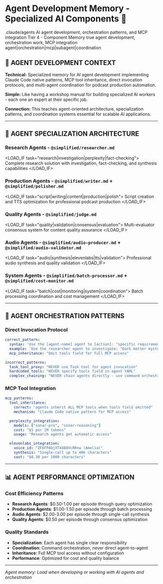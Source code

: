 # Agent Development Memory - Specialized AI Components 🤖

<document type="agent-memory" version="1.0.0" inherits="/.claude/CLAUDE.md">
  <metadata>
    <domain>.claude/agents</domain>
    <scope>AI agent development, orchestration patterns, and MCP integration</scope>
    <inheritance-level>Tier 4 - Component Memory</inheritance-level>
    <selective-loading>true</selective-loading>
    <loads-when>agent development, orchestration work, MCP integration</loads-when>
    <triggers>agent|orchestration|mcp|subagent|coordination</triggers>
  </metadata>
</document>

## 🎯 AGENT DEVELOPMENT CONTEXT

**Technical:** Specialized memory for AI agent development implementing Claude Code native patterns, MCP tool inheritance, direct invocation protocols, and multi-agent coordination for podcast production automation.

**Simple:** Like having a workshop manual for building specialized AI workers - each one an expert at their specific job.

**Connection:** This teaches agent-oriented architecture, specialization patterns, and coordination systems essential for scalable AI applications.

---

## 🤖 AGENT SPECIALIZATION ARCHITECTURE

### **Research Agents** - `@simplified/researcher.md`
<LOAD_IF task="research|investigation|perplexity|fact-checking">
Complete research solution with investigation, fact-checking, and synthesis capabilities
</LOAD_IF>

### **Production Agents** - `@simplified/writer.md` + `@simplified/polisher.md`
<LOAD_IF task="script|writing|content|production|polish">
Script creation and TTS optimization for professional podcast production
</LOAD_IF>

### **Quality Agents** - `@simplified/judge.md`
<LOAD_IF task="quality|validation|consensus|evaluation">
Multi-evaluator consensus system for content quality assurance
</LOAD_IF>

### **Audio Agents** - `@simplified/audio-producer.md` + `@simplified/audio-validator.md`
<LOAD_IF task="audio|synthesis|elevenlabs|tts|validation">
Professional audio synthesis and quality validation
</LOAD_IF>

### **System Agents** - `@simplified/batch-processor.md` + `@simplified/cost-monitor.md`
<LOAD_IF task="batch|cost|monitoring|system|coordination">
Batch processing coordination and cost management
</LOAD_IF>

---

## 🔧 AGENT ORCHESTRATION PATTERNS

### **Direct Invocation Protocol**
```yaml
correct_pattern:
  syntax: 'Use the [agent-name] agent to [action]: "specific requirements"'
  example: 'Use the researcher agent to investigate: "Dark matter mysteries"'
  mcp_inheritance: "Omit tools field for full MCP access"
  
incorrect_patterns:
  task_tool_proxy: "NEVER use Task tool for agent invocation"
  hardcoded_tools: "NEVER specify tools field in agent YAML"
  complex_chaining: "NEVER chain agents directly - use command orchestration"
```

### **MCP Tool Integration**
```yaml
mcp_patterns:
  tool_inheritance:
    correct: "agents inherit ALL MCP tools when tools field omitted"
    mechanism: "Claude Code native pattern for MCP access"
    
  perplexity_integration:
    models: ["sonar-pro", "sonar-reasoning"]
    cost: "$5 per 1M tokens"
    usage: "Research agents get automatic access"
    
  elevenlabs_integration:
    voice_id: "ZF6FPAbjXT4488VcRRnw (Amelia)"
    synthesis: "Single-call up to 40K characters"
    cost: "$0.30 per 1000 characters"
```

---

## 📊 AGENT PERFORMANCE OPTIMIZATION

### **Cost Efficiency Patterns**
- **Research Agents**: $0.50-1.00 per episode through query optimization
- **Production Agents**: $1.00-1.50 per episode through batch processing
- **Audio Agents**: $2.00-3.00 per episode through single-call synthesis
- **Quality Agents**: $0.50 per episode through consensus optimization

### **Quality Standards**
- **Specialization**: Each agent has single clear responsibility
- **Coordination**: Command orchestration, never direct agent-to-agent
- **Inheritance**: Full MCP tool access without configuration
- **Performance**: Optimized for cost and quality balance

---

*Agent memory: Load when developing or working with AI agents and orchestration*
